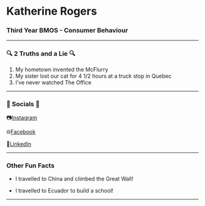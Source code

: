 # Katherine Rogers 

### Third Year BMOS - Consumer Behaviour

---

### :mag: 2 Truths and a Lie :mag:

1. My hometown invented the McFlurry
2. My sister lost our cat for 4 1/2 hours at a truck stop in Quebec
3. I've never watched The Office

---

### :mega: Socials :mega: 


:camera:[Instagram](https://www.instagram.com/katherine.rogers/)

:globe_with_meridians:[Facebook](https://www.facebook.com/katherine.rogers.5454)

:briefcase:[LinkedIn](www.linkedin.com/in/katherine-anne-rogers)

---

### Other Fun Facts

- I travelled to China and climbed the Great Wall!

- I travelled to Ecuador to build a school!

---
